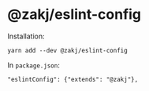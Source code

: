 # @zakj/eslint-config

Installation:

    yarn add --dev @zakj/eslint-config

In `package.json`:

    "eslintConfig": {"extends": "@zakj"},
